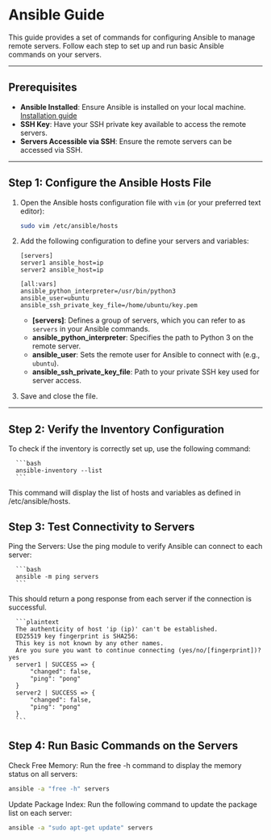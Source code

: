 # Ansible Guide 

This guide provides a set of commands for configuring Ansible to manage remote servers. Follow each step to set up and run basic Ansible commands on your servers.

---

## Prerequisites

- **Ansible Installed**: Ensure Ansible is installed on your local machine. [Installation guide](https://docs.ansible.com/ansible/latest/installation_guide/intro_installation.html)
- **SSH Key**: Have your SSH private key available to access the remote servers.
- **Servers Accessible via SSH**: Ensure the remote servers can be accessed via SSH.

---

## Step 1: Configure the Ansible Hosts File

1. Open the Ansible hosts configuration file with `vim` (or your preferred text editor):

    ```bash
    sudo vim /etc/ansible/hosts
    ```

2. Add the following configuration to define your servers and variables:

    ```plaintext
    [servers]
    server1 ansible_host=ip
    server2 ansible_host=ip

    [all:vars]
    ansible_python_interpreter=/usr/bin/python3
    ansible_user=ubuntu
    ansible_ssh_private_key_file=/home/ubuntu/key.pem
    ```

    - **[servers]**: Defines a group of servers, which you can refer to as `servers` in your Ansible commands.
    - **ansible_python_interpreter**: Specifies the path to Python 3 on the remote server.
    - **ansible_user**: Sets the remote user for Ansible to connect with (e.g., `ubuntu`).
    - **ansible_ssh_private_key_file**: Path to your private SSH key used for server access.

3. Save and close the file.

---

## Step 2: Verify the Inventory Configuration

To check if the inventory is correctly set up, use the following command:

      ```bash
      ansible-inventory --list
      ```

This command will display the list of hosts and variables as defined in /etc/ansible/hosts.

## Step 3: Test Connectivity to Servers
Ping the Servers: Use the ping module to verify Ansible can connect to each server:

      ```bash
      ansible -m ping servers
      ```
This should return a pong response from each server if the connection is successful.

      ```plaintext
      The authenticity of host 'ip (ip)' can't be established.
      ED25519 key fingerprint is SHA256:
      This key is not known by any other names.
      Are you sure you want to continue connecting (yes/no/[fingerprint])? yes
      server1 | SUCCESS => {
          "changed": false,
          "ping": "pong"
      }
      server2 | SUCCESS => {
          "changed": false,
          "ping": "pong"
      }
      ```

## Step 4: Run Basic Commands on the Servers
Check Free Memory: Run the free -h command to display the memory status on all servers:

```bash
ansible -a "free -h" servers
```
Update Package Index: Run the following command to update the package list on each server:

```bash
ansible -a "sudo apt-get update" servers
```
